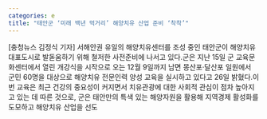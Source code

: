 ```yaml
---
categories: e
title: "태안군 ‘미래 백년 먹거리’ 해양치유 산업 준비 ‘착착’"
---
```

[충청뉴스 김정식 기자] 서해안권 유일의 해양치유센터를 조성 중인 태안군이 해양치유 대표도시로 발돋움하기 위해 철저한 사전준비에 나서고 있다.군은 지난 15일 군 교육문화센터에서 열린 개강식을 시작으로 오는 12월 9일까지 남면 몽산포·달산포 일원에서 군민 60명을 대상으로 해양치유 전문인력 양성 교육을 실시하고 있다고 26일 밝혔다.이번 교육은 최근 건강의 중요성이 커지면서 치유관광에 대한 사회적 관심이 점차 높아지고 있는 데 따른 것으로, 군은 태안만의 특색 있는 해양자원을 활용해 지역경제 활성화를 도모하고 해양치유 산업을 선도